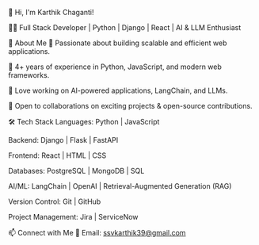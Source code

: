🚀 Hi, I'm Karthik Chaganti!

👨‍💻 Full Stack Developer | Python | Django | React | AI & LLM Enthusiast

🌟 About Me
🔹 Passionate about building scalable and efficient web applications.

🔹 4+ years of experience in Python, JavaScript, and modern web frameworks.

🔹 Love working on AI-powered applications, LangChain, and LLMs.

🔹 Open to collaborations on exciting projects & open-source contributions.

🛠️ Tech Stack
Languages: Python | JavaScript

Backend: Django | Flask | FastAPI

Frontend: React | HTML | CSS

Databases: PostgreSQL | MongoDB | SQL

AI/ML: LangChain | OpenAI | Retrieval-Augmented Generation (RAG)

Version Control: Git | GitHub

Project Management: Jira | ServiceNow


📫 Connect with Me
📧 Email: ssvkarthik39@gmail.com


<!---
surya-karthik/surya-karthik is a ✨ special ✨ repository because its `README.md` (this file) appears on your GitHub profile.
You can click the Preview link to take a look at your changes.
--->

